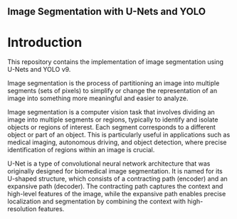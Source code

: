 ## Image Segmentation with U-Nets and YOLO 

# Introduction
This repository contains the implementation of image segmentation using U-Nets and YOLO v9.

Image segmentation is the process of partitioning an image into multiple segments (sets of pixels) to simplify or change the representation of an image into something more meaningful and easier to analyze.

Image segmentation is a computer vision task that involves dividing an image into multiple segments or regions, typically to identify and isolate objects or regions of interest. Each segment corresponds to a different object or part of an object. This is particularly useful in applications such as medical imaging, autonomous driving, and object detection, where precise identification of regions within an image is crucial.

U-Net is a type of convolutional neural network architecture that was originally designed for biomedical image segmentation. It is named for its U-shaped structure, which consists of a contracting path (encoder) and an expansive path (decoder). The contracting path captures the context and high-level features of the image, while the expansive path enables precise localization and segmentation by combining the context with high-resolution features.

